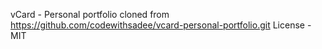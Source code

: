 vCard - Personal portfolio cloned from https://github.com/codewithsadee/vcard-personal-portfolio.git
License - MIT
